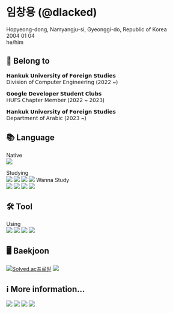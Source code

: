 # 임창용 (@dlacked)
Hopyeong-dong, Namyangju-si, Gyeonggi-do, Republic of Korea\
2004 01 04\
he/him

## 💼 Belong to
𝗛𝗮𝗻𝗸𝘂𝗸 𝗨𝗻𝗶𝘃𝗲𝗿𝘀𝗶𝘁𝘆 𝗼𝗳 𝗙𝗼𝗿𝗲𝗶𝗴𝗻 𝗦𝘁𝘂𝗱𝗶𝗲𝘀\
𝖣𝗂𝗏𝗂𝗌𝗂𝗈𝗇 𝗈𝖿 𝖢𝗈𝗆𝗉𝗎𝗍𝖾𝗋 𝖤𝗇𝗀𝗂𝗇𝖾𝖾𝗋𝗂𝗇𝗀 (𝟤𝟢𝟤𝟤 ~)

𝗚𝗼𝗼𝗴𝗹𝗲 𝗗𝗲𝘃𝗲𝗹𝗼𝗽𝗲𝗿 𝗦𝘁𝘂𝗱𝗲𝗻𝘁 𝗖𝗹𝘂𝗯𝘀\
𝖧𝖴𝖥𝖲 𝖢𝗁𝖺𝗉𝗍𝖾𝗋 𝖬𝖾𝗆𝖻𝖾𝗋 (𝟤𝟢𝟤𝟤 ~ 𝟤𝟢𝟤𝟥)

𝗛𝗮𝗻𝗸𝘂𝗸 𝗨𝗻𝗶𝘃𝗲𝗿𝘀𝗶𝘁𝘆 𝗼𝗳 𝗙𝗼𝗿𝗲𝗶𝗴𝗻 𝗦𝘁𝘂𝗱𝗶𝗲𝘀\
𝖣𝖾𝗉𝖺𝗋𝗍𝗆𝖾𝗇𝗍 𝗈𝖿 𝖠𝗋𝖺𝖻𝗂𝖼 (𝟤𝟢𝟤𝟥 ~)

## 📚 Language
Native\
<img src="https://img.shields.io/badge/Korean-ffffff?style=flat-square&logo=Korean&logoColor=black"/>

Studying\
<img src="https://img.shields.io/badge/Python-3766AB?style=flat-square&logo=Python&logoColor=white"/> <img src="https://img.shields.io/badge/C/C++-A3B3C6?style=flat-square&logo=C&logoColor=white"/> <img src="https://img.shields.io/badge/Arduino-00979D?style=flat-square&logo=Arduino&logoColor=white"/> <img src="https://img.shields.io/badge/Kotlin-7F52FF?style=flat-square&logo=Kotlin&logoColor=white"/>
Wanna Study\
<img src="https://img.shields.io/badge/HTML5-E34F26?style=flat-square&logo=HTML5&logoColor=white"/> <img src="https://img.shields.io/badge/CSS3-1572B6?style=flat-square&logo=CSS3&logoColor=white"/> <img src="https://img.shields.io/badge/JavaScript-F7DF1E?style=flat-square&logo=JavaScript&logoColor=white"/> <img src="https://img.shields.io/badge/Java-007396?style=flat-square&logo=Java&logoColor=white"/> 

## 🛠️ Tool
Using\
<img src="https://img.shields.io/badge/Android%20Studio-3ddc84?style=flat-square&logo=Android Studio&logoColor=white"/> <img src="https://img.shields.io/badge/Visual%20Studio-5c2d91?style=flat-square&logo=Visual Studio&logoColor=white"/> <img src="https://img.shields.io/badge/Visual%20Studio%20Code-007acc?style=flat-square&logo=Visual Studio Code&logoColor=white"/> <img src="https://img.shields.io/badge/LINE-00C300?style=flat-square&logo=LINE&logoColor=white"/> 

## 🖥️ Baekjoon
[![Solved.ac프로필](http://mazassumnida.wtf/api/v2/generate_badge?boj=imcy0104)](https://solved.ac/imcy01004/)
<img src="http://mazandi.herokuapp.com/api?handle=imcy0104&theme=dark"/>

## ℹ️ More information...
<a href="https://www.instagram.com/dlacked/"><img src="https://img.shields.io/badge/Instagram-e4405f?style=flat-square&logo=Instagram&logoColor=white"/></a> <a href="https://velog.io/@imcy0104"><img src="https://img.shields.io/badge/Velog-20c997?style=flat-square&logo=Velog&logoColor=white"/></a> <a href="https://open.spotify.com/user/2fz1dsg58rj212iue0f42q9wk?si=YaTvJUx4QE6o7RvjW1UdOw"><img src="https://img.shields.io/badge/Spotify-1db954?style=flat-square&logo=Spotify&logoColor=white"/></a> <a href="https://github.com/dlacked"><img src="https://hits.seeyoufarm.com/api/count/incr/badge.svg?url=https%3A%2F%2Fgithub.com%2Fdlacked&count_bg=%23000000&title_bg=%23000000&icon=github.svg&icon_color=%23E7E7E7&title=GitHub&edge_flat=false)"/></a>